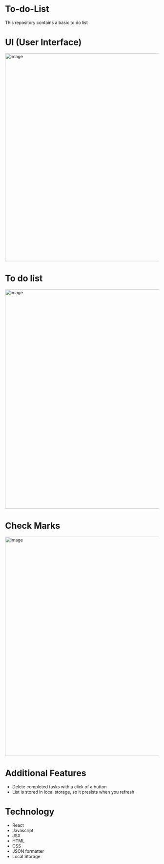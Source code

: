 # To-do-List
This repository contains a basic to do list 

# UI (User Interface)
<img width="681" alt="image" src="https://github.com/Aifert/To-do-List/assets/134128588/b2fae460-1ef3-46f6-9bff-034cc22dd918">

# To do list
<img width="718" alt="image" src="https://github.com/Aifert/To-do-List/assets/134128588/ebf2b337-cf7f-4095-b022-6b3ed3280546">

# Check Marks

<img width="718" alt="image" src="https://github.com/Aifert/To-do-List/assets/134128588/916648fc-da13-4155-ab65-10c58683f9a4">

# Additional Features
- Delete completed tasks with a click of a button
- List is stored in local storage, so it presists when you refresh


# Technology 
- React
- Javascript
- JSX
- HTML
- CSS
- JSON formatter
- Local Storage 
